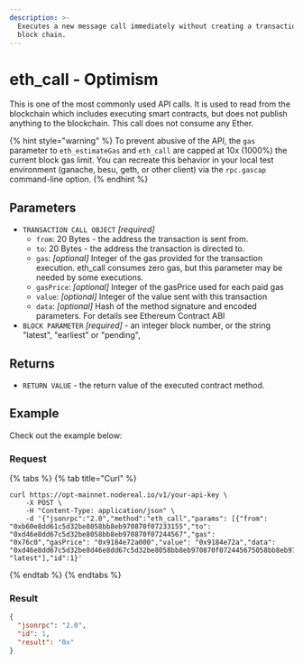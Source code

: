 ```yaml
---
description: >-
  Executes a new message call immediately without creating a transaction on the
  block chain.
---
```


# eth\_call - Optimism

This is one of the most commonly used API calls. It is used to read from the blockchain which includes executing smart contracts, but does not publish anything to the blockchain. This call does not consume any Ether.

{% hint style="warning" %}
To prevent abusive of the API, the `gas` parameter to `eth_estimateGas` and `eth_call` are capped at 10x (1000%) the current block gas limit. You can recreate this behavior in your local test environment (ganache, besu, geth, or other client) via the `rpc.gascap` command-line option.
{% endhint %}

## Parameters

* `TRANSACTION CALL OBJECT` _\[required]_
  * `from`: 20 Bytes - the address the transaction is sent from.
  * `to`: 20 Bytes - the address the transaction is directed to.
  * `gas`: _\[optional]_ Integer of the gas provided for the transaction execution. eth\_call consumes zero gas, but this parameter may be needed by some executions.
  * `gasPrice`: _\[optional]_ Integer of the gasPrice used for each paid gas
  * `value`: _\[optional]_ Integer of the value sent with this transaction
  * `data`: _\[optional]_ Hash of the method signature and encoded parameters. For details see Ethereum Contract ABI
* `BLOCK PARAMETER` _\[required]_ - an integer block number, or the string "latest", "earliest" or "pending",&#x20;



## Returns

* `RETURN VALUE` - the return value of the executed contract method.

## Example

Check out the example below:

### Request

{% tabs %}
{% tab title="Curl" %}
```
curl https://opt-mainnet.nodereal.io/v1/your-api-key \
    -X POST \
    -H "Content-Type: application/json" \
    -d '{"jsonrpc":"2.0","method":"eth_call","params": [{"from": "0xb60e8dd61c5d32be8058bb8eb970870f07233155","to": "0xd46e8dd67c5d32be8058bb8eb970870f07244567","gas": "0x76c0","gasPrice": "0x9184e72a000","value": "0x9184e72a","data": "0xd46e8dd67c5d32be8d46e8dd67c5d32be8058bb8eb970870f072445675058bb8eb970870f072445675"}, "latest"],"id":1}'
```
{% endtab %}
{% endtabs %}

### Result

```json
{
  "jsonrpc": "2.0",
  "id": 1,
  "result": "0x"
}
```

